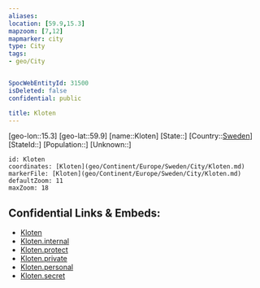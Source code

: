 ```yaml
---
aliases: 
location: [59.9,15.3]
mapzoom: [7,12] 
mapmarker: city 
type: City
tags:
- geo/City


SpocWebEntityId: 31500
isDeleted: false
confidential: public

title: Kloten
---
```

[geo-lon::15.3]
[geo-lat::59.9]
[name::Kloten]
[State::]
[Country::[Sweden](geo/Continent/Europe/Sweden.md)]
[StateId::]
[Population::]
[Unknown::]


```leaflet
id: Kloten
coordinates: [Kloten](geo/Continent/Europe/Sweden/City/Kloten.md)
markerFile: [Kloten](geo/Continent/Europe/Sweden/City/Kloten.md)
defaultZoom: 11 
maxZoom: 18
```


## Confidential Links & Embeds: 
- [Kloten](../../../../../../_public/geo/Continent/Europe/Sweden/City/Kloten.md) 
- [Kloten.internal](../../../../../../_internal/geo/Continent/Europe/Sweden/City/Kloten.internal.md) 
- [Kloten.protect](../../../../../../_protect/geo/Continent/Europe/Sweden/City/Kloten.protect.md) 
- [Kloten.private](../../../../../../_private/geo/Continent/Europe/Sweden/City/Kloten.private.md) 
- [Kloten.personal](../../../../../../_personal/geo/Continent/Europe/Sweden/City/Kloten.personal.md) 
- [Kloten.secret](../../../../../../_secret/geo/Continent/Europe/Sweden/City/Kloten.secret.md) 
